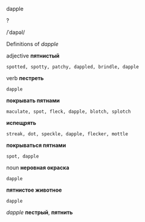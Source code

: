 dapple

?

/ˈdapəl/

Definitions of _dapple_

adjective
**пятнистый**

    spotted, spotty, patchy, dappled, brindle, dapple

verb
**пестреть**

    dapple
**покрывать пятнами**

    maculate, spot, fleck, dapple, blotch, splotch
**испещрять**

    streak, dot, speckle, dapple, flecker, mottle
**покрываться пятнами**

    spot, dapple

noun
**неровная окраска**

    dapple
**пятнистое животное**

    dapple

_dapple_
**пестрый**, **пятнить**